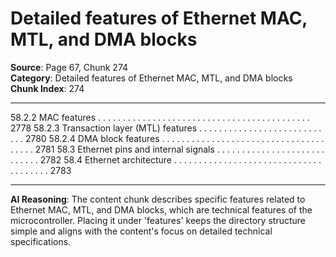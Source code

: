 # Detailed features of Ethernet MAC, MTL, and DMA blocks

**Source**: Page 67, Chunk 274  
**Category**: Detailed features of Ethernet MAC, MTL, and DMA blocks  
**Chunk Index**: 274

---

58.2.2 MAC features . . . . . . . . . . . . . . . . . . . . . . . . . . . . . . . . . . . . . . . . . . . 2778
58.2.3 Transaction layer (MTL) features . . . . . . . . . . . . . . . . . . . . . . . . . . . . 2780
58.2.4 DMA block features . . . . . . . . . . . . . . . . . . . . . . . . . . . . . . . . . . . . . . 2781
58.3 Ethernet pins and internal signals . . . . . . . . . . . . . . . . . . . . . . . . . . . . 2782
58.4 Ethernet architecture . . . . . . . . . . . . . . . . . . . . . . . . . . . . . . . . . . . . . . 2783

---

**AI Reasoning**: The content chunk describes specific features related to Ethernet MAC, MTL, and DMA blocks, which are technical features of the microcontroller. Placing it under 'features' keeps the directory structure simple and aligns with the content's focus on detailed technical specifications.
